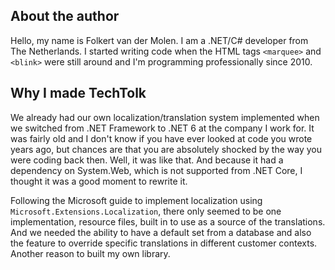 ## About the author

Hello, my name is Folkert van der Molen. I am a .NET/C# developer from The 
Netherlands. I started writing code when the HTML tags `<marquee>` and `<blink>`
were still around and I'm programming professionally since 2010.



## Why I made TechTolk

We already had our own localization/translation system implemented when we
switched from .NET Framework to .NET 6 at the company I work for. It was fairly
old and I don't know if you have ever looked at code you wrote years ago, but
chances are that you are absolutely shocked by the way you were coding back
then. Well, it was like that. And because it had a dependency on System.Web,
which is not supported from .NET Core, I thought it was a good moment to rewrite
it.

Following the Microsoft guide to implement localization using
`Microsoft.Extensions.Localization`, there only seemed to be one implementation,
resource files, built in to use as a source of the translations. And we needed
the ability to have a default set from a database and also the feature to
override specific translations in different customer contexts. Another reason to
built my own library.